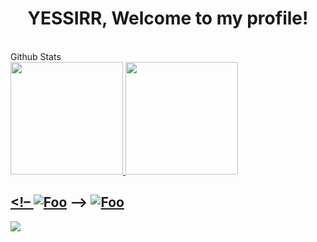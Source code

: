<h1 align="center">YESSIRR, Welcome to my profile!</h1>
<br>


<summary>Github Stats</summary>
<div>
  <a href="https://github.com/Jhonvtxn">
  <img height="180em" src="https://github-readme-stats-eight-theta.vercel.app/api?username=Jhonvtxn&show_icons=true&theme=tokyonight&include_all_commits=true&count_private=true"/>
  <img height="180em" src="https://github-readme-stats-eight-theta.vercel.app/api/top-langs/?username=Jhonvtxn&layout=compact&langs_count=8&theme=tokyonight"/>
<div>
  
<!– [![Foo](https://img.shields.io/badge/LinkedIn-0077B5?style=for-the-badge&logo=linkedin&logoColor=white)](https://www.linkedin.com/in/jhonvtan/) –>
[![Foo](https://img.shields.io/badge/Gmail-D14836?style=for-the-badge&logo=gmail&logoColor=white)](mailto:jhonatancarv0@gmail.com)
---
<img src="https://imgur.com/rilHVxA.png"/>
    
